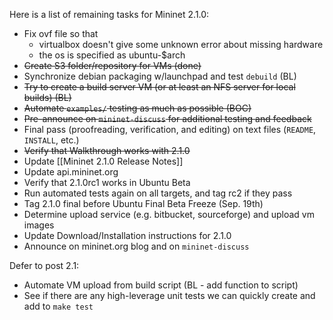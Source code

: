 Here is a list of remaining tasks for Mininet 2.1.0:

* Fix ovf file so that
  * virtualbox doesn't give some unknown error about missing hardware
  * the os is specified as ubuntu-$arch
* ~~Create S3 folder/repository for VMs (done)~~
* Synchronize debian packaging w/launchpad and test `debuild` (BL)
* ~~Try to create a build server VM (or at least an NFS server for local builds) (BL)~~
* ~~Automate `examples/` testing as much as possible (BOC)~~
* ~~Pre-announce on `mininet-discuss` for additional testing and feedback~~
* Final pass (proofreading, verification, and editing) on text files (`README`, `INSTALL`, etc.)
* ~~Verify that Walkthrough works with 2.1.0~~
* Update [[Mininet 2.1.0 Release Notes]]
* Update api.mininet.org
* Verify that 2.1.0rc1 works in Ubuntu Beta
* Run automated tests again on all targets, and tag rc2 if they pass
* Tag 2.1.0 final before Ubuntu Final Beta Freeze (Sep. 19th)
* Determine upload service (e.g. bitbucket, sourceforge) and upload vm images
* Update Download/Installation instructions for 2.1.0
* Announce on mininet.org blog and on `mininet-discuss`

Defer to post 2.1:

* Automate VM upload from build script (BL - add function to script)
* See if there are any high-leverage unit tests we can quickly create and add to `make test`
